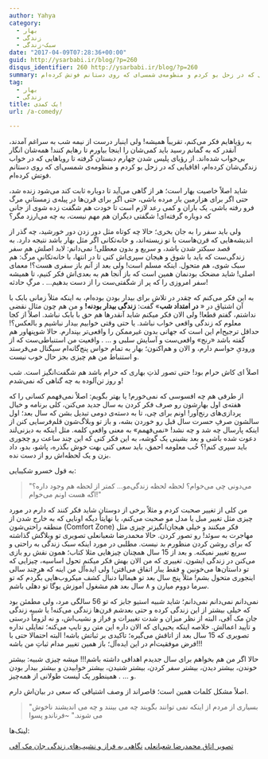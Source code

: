 ```yaml
---
author: Yahya
category:
  - بهار
  - زندگی
  - سبک-زندگی
date: "2017-04-09T07:28:36+00:00"
guid: http://ysarbabi.ir/blog/?p=260
disqus_identifier: 260 http://ysarbabi.ir/blog/?p=260
summary: به رؤیاهایم فکر می‌کنم، تقریباً همیشه! ولی اینبار درست از نیمه شب به سراغم آمدند، آنقدر که به گمانم رسید باید کمی‌شان را اینجا بیاورم تا رهایم کنند! همه‌شان انگار بی‌خواب شده‌اند. از رؤیای پلیس شدن چهارم دبستان گرفته تا رویاهایی که در خواب زندگی‌شان کرده‌ام، اقاقیایی که در زحل بو کردم و منظومه‌ی شمسی‌ای که روی دستانم فوتش کرده‌ام.
tag:
  - بهار
  - زندگی
title: یک کمدی!
url: /a-comedy/

---
```

به رؤیاهایم فکر می‌کنم، تقریباً همیشه! ولی اینبار درست از نیمه شب به سراغم آمدند، آنقدر که به گمانم رسید باید کمی‌شان را اینجا بیاورم تا رهایم کنند! همه‌شان انگار بی‌خواب شده‌اند. از رؤیای پلیس شدن چهارم دبستان گرفته تا رویاهایی که در خواب زندگی‌شان کرده‌ام، اقاقیایی که در زحل بو کردم و منظومه‌ی شمسی‌ای که روی دستانم فوتش کرده‌ام.

شاید اصلاً خاصیت بهار است؛ هر از گاهی می‌آید تا دوباره ثابت کند می‌شود زنده‌ شد، حتی اگر برای هزارمین بار مرده باشی، حتی اگر برای قرن‌ها در پیله‌ی زمستانیِ مرگ فرو رفته باشی. یک باران و کمی رعد لازم است تا خودت هم شگفت زده شوی از جانی که دوباره گرفته‌ای! شگفتی دیگران هم مهم نیست، به چه می‌ارزد مگر؟

ولی باید سفر را به جان بخری؛ حالا چه کوتاه مثل دور زدن دور خورشید، چه گذر از اندیشه‌هایی که قرن‌هاست با تو زیسته‌اند، و خانه‌تکانی اگر مثل بهار باشد نتیجه دارد. به قصد سبکتر شدن باشد، و سریع و بدون معطلی! نمی‌دانم: لابد اصلش هم سفر زندگی‌ست که باید با شوق و هیجان سپری‌اش کنی تا در انتها، با خانه‌تکانیِ مرگ: هم سبک شوی، هم متحول. اینکه مسلم است! ولی بعد از آنم باز سفری هست؟! معمای اصلی! شاید مضحک بودنمان همین است که باز آنجا هم به بعدی‌اش فکر کنیم، تا همیشه سفر امروزی را که پر از شگفتی‌ست را از دست بدهیم… . مرگِ حادثه!

به این فکر می‌کنم که چقدر در تلاش برای بیدار بودن بوده‌ام، به اینکه مثلاً زمانی بابک با آن اشتیاق در « **در امتداد شب**» گفت:‌ **زندگی بیدار بودنه!** و من هم چون مثال نقضی نداشتم، گفتم قطعا! ولی الان فکر میکنم شاید آنقدرها هم حق با بابک نباشد. اصلاً از کجا معلوم که زندگی واقعی خواب نباشد. یا حتی وقتی خوابیم بیدار نباشیم و بالعکس؟! حداقل ترجیح‌ام این است که جهانی بدون غیرممکن را واقعی‌تر بپندارم. حالا شوپنهاور هم گفته باشد «رنج» واقعی‌ست و آسایش سلبی و … . واقعیت من استنباطی‌ست که از ورودیِ حواسم دارم، و الان و هم‌اکنون؛ بهار به تمام حواس پنج‌گانه‌ام سیگنال می‌فرستد و استنباط من هم چیزی بجز حال خوب نیست.

اصلاً ای کاش حرام بود! حتی تصور لذتِ بهاری که حرام باشد هم شگفت‌انگیز است. شب و روز تن‌آلوده به چه گناهی که نمی‌شدم!

از طرفی هم چه افسوسی که نمی‌خورم! یا بهتر بگویم:‌ اصلاً نمی‌فهمم کسانی را که هفته‌ی اول بهارشون رو صرف فکر کردن به سال جدید می‌کنن، کلی برنامه و خیال پردازی‌های رنج‌آور! اونم برای چی، تا به دسته‌ی دومی تبدیل بشن که سال بعد؛ اول سالشون صرفِ حسرت سال قبل رو خوردن بشه، و باز تو وبلاگ‌شون قلم‌فرسایی کنن از اینکه پارسال چه شد و چه نشد! «نمی‌فهمم» به معنی واقعیِ کلمه. مثل اینکه به دیزنی‌لند دعوت شده باشی و بعد بشینی یک گوشه، به این فکر کنی که این چند ساعت رو چجوری باید سپری کنم!؟ خُب معلومه احمق، باید سعی کنی بهت خوش بگذره، پاشو، بدو، داد بزن و یک لحظه‌اش رو از دست نده.

به قول خسرو شکیبایی:‌

> "می‌دونی چی می‌خوام؟ لحظه لحظه زندگی‌مو… کمتر از لحظه هم وجود داره؟ اگه هست اونم می‌خوام!"

من کلی از تغییر صحبت کردم و مثلاً برخی از دوستان شاید فکر کنند که دارم در مورد چیزی مثل تغییر مبل یا مدل مو صحبت می‌کنم، یا نهایتاً دیگه اونایی که به خارج شدن از منطقه راحتی‌شون (Comfort Zone) فکر میکنند و خیلی هیجان‌انگیزتر چیزی مثل مهاجرت به سوئد! رو تصور کردن. حالا محمدرضا شعبانعلی تصویری تو وبلاگش گذاشته که برای روشن کردن منظورم بد نیست. مطلبی در مورد اینکه سبک زندگی به راحتی و سریع تغییر نمیکنه. و بعد از 15 سال همچنان چیزهایی مثلا کتاب؛ همون نقش رو بازی می‌کنن در زندگی ایشون. تغییری که من الان بهش فکر میکنم تحول اساسیه، چیزایی که تو داستان‌ها می‌خونین و فقط یبار اتفاق می‌افتن! ولی ایده‌آل من اینه که هرچند سالی اینجوری متحول بشم! مثلاً پنج سال بعد تو هیمالیا دنبال کشف میکروب‌هایی بگردم که تو سرما دووم میارن و ۸ سال بعد هم مشغول آموزش یوگا تو دهلی باشم.

نمی‌دانم نمی‌دانم نمی‌دانم؛ شاید شبیه استیو جابز که تو 56 سالگی مرد، ولی مطمئن بود که خیلی بیشتر از این زندگی کرده و حتی بعدشم قرن‌ها زندگی می‌کنه! یا شبیه زندگی جان مک آفی، البته از نظر میزان و شدت تغییرات و فراز و نشیب‌اش، و نه لزوماً درستی و تأیید اعمالش. خلاصه اینکه یحیی‌ای که الان داره این متن رو تایپ می‌کنه؛ تمایلی نداره تصویری که 15 سال بعد از اتاقش می‌گیره؛ تاکیدی بر ثباتش باشه! البته احتمالا حتی با فرض موفقیت‌ام در این ایده‌آل؛ باز همین تغییر مدام ثباتِ من باشه!!!

حالا اگر من هم بخواهم برای سال جدیدم اهدافی داشته باشم!!! میشه چیزی شبیه: بیشتر خوندن، بیشتر دیدن، بیشتر سفر کردن، بیشتر شنیدن، بیشتر خوابیدن و بیشتر بیدار بودن و … . همینطور یک لیست طولانی از همه‌چیز.

اصلاً مشکل کلمات همین است؛ قاصراند از وصف اشتیاقی که سعی در بیان‌اش دارم.

> "بسیاری از مردم از اینکه نمی توانند بگویند چه می بینند و چه می اندیشند ناخوش می شوند." ~فرناندو پسوا

لینک‌ها:

[تصویر اتاق محمدرضا شعبانعلی](http://mrshabanali.com/%D8%AA%D8%B5%D9%88%DB%8C%D8%B1-%D8%A7%D8%AA%D8%A7%D9%82-%D9%82%D8%AF%DB%8C%D9%85%DB%8C-%D9%85%D9%86/) [نگاهی به فراز و نشیب‌های زندگی جان مک آفی](http://digiato.com/?p=63093)
